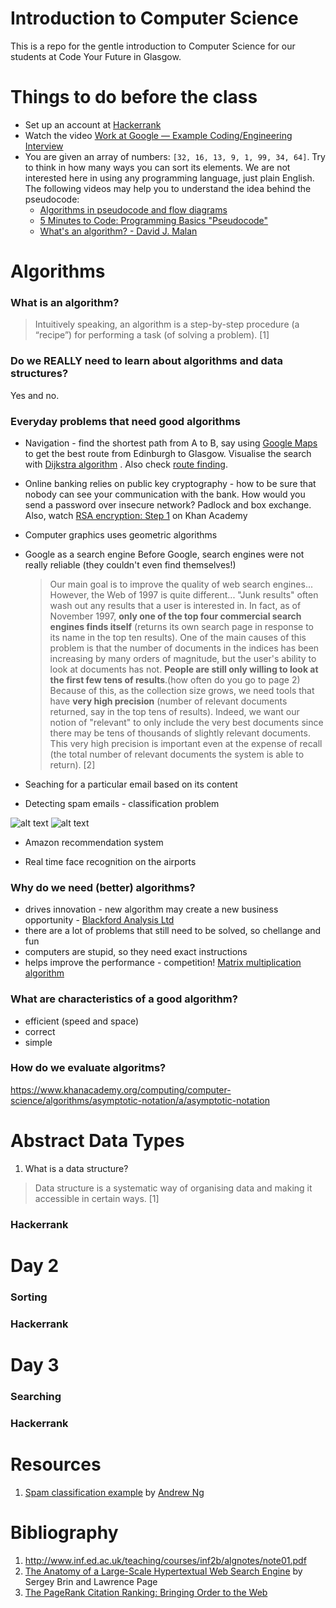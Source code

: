 # Introduction to Computer Science
This is a repo for the gentle introduction to Computer Science for our students at Code Your Future in Glasgow. 

# Things to do before the class
* Set up an account at [Hackerrank](https://www.hackerrank.com/)
* Watch the video [Work at Google — Example Coding/Engineering Interview](https://www.youtube.com/watch?v=XKu_SEDAykw)
* You are given an array of numbers: `[32, 16, 13, 9, 1, 99, 34, 64]`. Try to think in how many ways you can sort its elements. We are not interested here in using any programming language, just plain English. The following videos may help you to understand the idea behind the pseudocode: 
  - [Algorithms in pseudocode and flow diagrams](https://www.youtube.com/watch?v=XDWw4Ltfy5w)
  - [5 Minutes to Code: Programming Basics "Pseudocode"](https://www.youtube.com/watch?v=HhBrkpTqzqg)
  - [What's an algorithm? - David J. Malan](https://www.youtube.com/watch?v=6hfOvs8pY1k)

# Algorithms

### What is an algorithm?  
  > Intuitively speaking, an algorithm is a step-by-step procedure (a “recipe”) for
  > performing a task (of solving a problem). [1]
  
### Do we REALLY need to learn about algorithms and data structures?

  Yes and no. 
  
### Everyday problems that need good algorithms
  
  - Navigation - find the shortest path from A to B, say using [Google Maps](https://www.google.co.uk/maps/dir/Edinburgh/Glasgow/@55.938524,-3.9995526,10z/data=!3m1!4b1!4m13!4m12!1m5!1m1!1s0x4887b800a5982623:0x64f2147b7ce71727!2m2!1d-3.188267!2d55.953252!1m5!1m1!1s0x488815562056ceeb:0x71e683b805ef511e!2m2!1d-4.251806!2d55.864237) to get the best route from Edinburgh to Glasgow. Visualise the search with [Dijkstra algorithm](https://qiao.github.io/PathFinding.js/visual/)  . Also check [route finding](https://www.khanacademy.org/computing/computer-science/algorithms/intro-to-algorithms/a/route-finding).

  - Online banking relies on public key cryptography - how to be sure that nobody can see your communication with the bank. How would you send a password over insecure network? Padlock and box exchange. Also, watch [RSA encryption: Step 1](https://www.khanacademy.org/computing/computer-science/cryptography/modern-crypt/v/intro-to-rsa-encryption) on Khan Academy
  
  - Computer graphics uses geometric algorithms 
  
  - Google as a search engine
  Before Google, search engines were not really reliable (they couldn't even find themselves!)
    
    > Our main goal is to improve the quality of web search engines... However, the Web of 1997 is quite different... "Junk results"  often wash out any results that a user is interested in. In fact, as of November 1997, **only one of the top four commercial search engines finds itself** (returns its own search page in response to its name in the top ten results). One of the main causes of this problem is that the number of documents in the indices has been increasing by many orders of magnitude, but the user's ability to look at documents has not. **People are still only willing to look at the first few tens of results**.(how often do you go to page 2) Because of this, as the collection size grows, we need tools that have **very high precision** (number of relevant documents returned, say in the top tens of results). Indeed, we want our notion of "relevant" to only include the very best documents since there may be tens of thousands of slightly relevant documents. This very high precision is important even at the expense of recall (the total number of relevant documents the system is able to return). [2] 
    

  - Seaching for a particular email based on its content
  
  - Detecting spam emails - classification problem   
  
  ![alt text](http://www.revotas.com/blog/wp-content/uploads/2012/01/outlook-junk-e-mail.jpg "Spam")
  ![alt text](http://2.bp.blogspot.com/-xFzQcc77w2M/UBFM8zsVn_I/AAAAAAAAAQk/3EP4HUhGY1o/s1600/spam+classification.png "Spam classifier")  
  
  - Amazon recommendation system
  
  - Real time face recognition on the airports

### Why do we need (better) algorithms? 
  - drives innovation - new algorithm may create a new business opportunity - [Blackford Analysis Ltd](http://www.research-innovation.ed.ac.uk/Entrepreneurs/Enterprise-showcase/Blackford-Analysis-Ltd)
  - there are a lot of problems that still need to be solved, so chellange and fun
  - computers are stupid, so they need exact instructions
  - helps improve the performance - competition! [Matrix multiplication algorithm](https://en.wikipedia.org/wiki/Matrix_multiplication_algorithm)
    
### What are characteristics of a good algorithm? 
  - efficient (speed and space)
  - correct
  - simple
### How do we evaluate algoritms? 

https://www.khanacademy.org/computing/computer-science/algorithms/asymptotic-notation/a/asymptotic-notation

# Abstract Data Types

1. What is a data structure?
  > Data structure is a systematic way of organising data and
  > making it accessible in certain ways. [1]

### Hackerrank

# Day 2

### Sorting

### Hackerrank

# Day 3

### Searching

### Hackerrank

# Resources
1. [Spam classification example](https://www.youtube.com/watch?v=4rdqvEtu8Ts) by [Andrew Ng](https://en.wikipedia.org/wiki/Andrew_Ng) 

# Bibliography

1. http://www.inf.ed.ac.uk/teaching/courses/inf2b/algnotes/note01.pdf
2. [The Anatomy of a Large-Scale Hypertextual Web Search Engine](http://infolab.stanford.edu/~backrub/google.html) by Sergey Brin and Lawrence Page
3. [The PageRank Citation Ranking: Bringing Order to the Web](http://ilpubs.stanford.edu:8090/422/1/1999-66.pdf)
